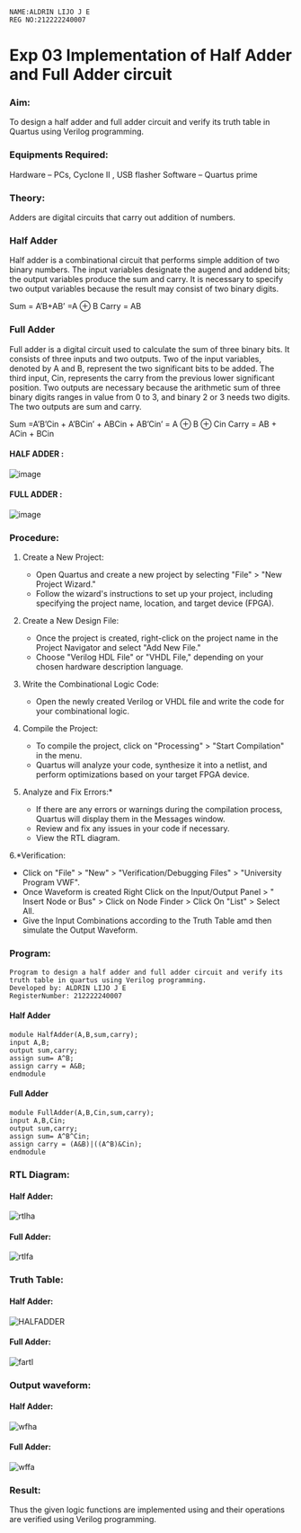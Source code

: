 ```
NAME:ALDRIN LIJO J E
REG NO:212222240007
````
# Exp 03 Implementation of Half Adder and Full Adder circuit

### Aim:
To design a half adder and full adder circuit and verify its truth table in Quartus using Verilog programming.

### Equipments Required:
Hardware – PCs, Cyclone II , USB flasher
Software – Quartus prime
### Theory:
Adders are digital circuits that carry out addition of numbers.

### Half Adder
Half adder is a combinational circuit that performs simple addition of two binary numbers. The input variables designate the augend and addend bits; the output variables produce the sum and carry. It is necessary to specify two output variables because the result may consist of two binary digits.

Sum = A’B+AB’ =A ⊕ B Carry = AB

### Full Adder
Full adder is a digital circuit used to calculate the sum of three binary bits. It consists of three inputs and two outputs. Two of the input variables, denoted by A and B, represent the two significant bits to be added. The third input, Cin, represents the carry from the previous lower significant position. Two outputs are necessary because the arithmetic sum of three binary digits ranges in value from 0 to 3, and binary 2 or 3 needs two digits. The two outputs are sum and carry.

Sum =A’B’Cin + A’BCin’ + ABCin + AB’Cin’ = A ⊕ B ⊕ Cin Carry = AB + ACin + BCin
#### HALF ADDER :
 ![image](https://user-images.githubusercontent.com/36288975/163552156-a13e5a56-c638-4110-97d9-8896907c8d25.png)



####  FULL ADDER :
![image](https://user-images.githubusercontent.com/36288975/163552057-b3547877-6d07-45b4-b7e0-bcfebfad9e1d.png)

### Procedure:
1. Create a New Project:
   - Open Quartus and create a new project by selecting "File" > "New Project Wizard."
   - Follow the wizard's instructions to set up your project, including specifying the project name, location, and target device (FPGA).

2. Create a New Design File:
   - Once the project is created, right-click on the project name in the Project Navigator and select "Add New File."
   - Choose "Verilog HDL File" or "VHDL File," depending on your chosen hardware description language.

3. Write the Combinational Logic Code:
   - Open the newly created Verilog or VHDL file and write the code for your combinational logic.
     
4. Compile the Project:
   - To compile the project, click on "Processing" > "Start Compilation" in the menu.
   - Quartus will analyze your code, synthesize it into a netlist, and perform optimizations based on your target FPGA device.

5. Analyze and Fix Errors:*
   - If there are any errors or warnings during the compilation process, Quartus will display them in the Messages window.
   - Review and fix any issues in your code if necessary.
   - View the RTL diagram.

6.*Verification:
   - Click on "File" > "New" > "Verification/Debugging Files" > "University Program VWF".
   - Once Waveform is created Right Click on the Input/Output Panel > " Insert Node or Bus" > Click on Node Finder > Click On "List" > Select All.
   - Give the Input Combinations according to the Truth Table amd then simulate the Output Waveform.


### Program:
```
Program to design a half adder and full adder circuit and verify its truth table in quartus using Verilog programming.
Developed by: ALDRIN LIJO J E
RegisterNumber: 212222240007
```
#### Half Adder
```
module HalfAdder(A,B,sum,carry);
input A,B;
output sum,carry;
assign sum= A^B;
assign carry = A&B;
endmodule
````
#### Full Adder
```
module FullAdder(A,B,Cin,sum,carry);
input A,B,Cin;
output sum,carry;
assign sum= A^B^Cin;
assign carry = (A&B)|((A^B)&Cin);
endmodule
```
### RTL Diagram:
#### Half Adder:

![rtlha](https://github.com/JananiSoundararajan/Exp-02-Implementation-of-Half-Adder-and-Full-Adder-circuit/assets/119477549/285a536e-2335-4865-b985-eef8d2385fb6)

#### Full Adder:

![rtlfa](https://github.com/JananiSoundararajan/Exp-02-Implementation-of-Half-Adder-and-Full-Adder-circuit/assets/119477549/85fa5912-d86e-4b01-bc69-c0cbe27addd1)

### Truth Table:

#### Half Adder:

![HALFADDER](https://github.com/JananiSoundararajan/Exp-02-Implementation-of-Half-Adder-and-Full-Adder-circuit/assets/119477549/5f349087-0284-4945-b129-8ee753affc42)

#### Full Adder:

![fartl](https://github.com/JananiSoundararajan/Exp-02-Implementation-of-Half-Adder-and-Full-Adder-circuit/assets/119477549/4267a3f8-419d-4eef-b2f1-b9c270ef7eed)

### Output waveform:
#### Half Adder:
![wfha](https://github.com/JananiSoundararajan/Exp-02-Implementation-of-Half-Adder-and-Full-Adder-circuit/assets/119477549/a1a8b941-5daa-4f2f-ba0d-c7e8190816bd)

#### Full Adder:
![wffa](https://github.com/JananiSoundararajan/Exp-02-Implementation-of-Half-Adder-and-Full-Adder-circuit/assets/119477549/260407c9-9375-48c8-ae71-079c4b9546c2)

### Result:
Thus the given logic functions are implemented using and their operations are verified using Verilog programming.
